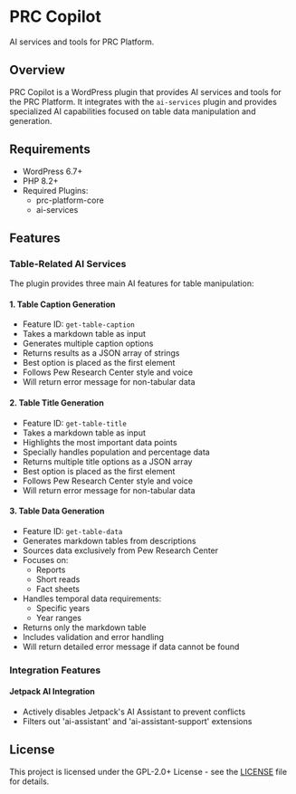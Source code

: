 # PRC Copilot

AI services and tools for PRC Platform.

## Overview

PRC Copilot is a WordPress plugin that provides AI services and tools for the PRC Platform. It integrates with the `ai-services` plugin and provides specialized AI capabilities focused on table data manipulation and generation.

## Requirements

- WordPress 6.7+
- PHP 8.2+
- Required Plugins:
  - prc-platform-core
  - ai-services

## Features

### Table-Related AI Services

The plugin provides three main AI features for table manipulation:

#### 1. Table Caption Generation
- Feature ID: `get-table-caption`
- Takes a markdown table as input
- Generates multiple caption options
- Returns results as a JSON array of strings
- Best option is placed as the first element
- Follows Pew Research Center style and voice
- Will return error message for non-tabular data

#### 2. Table Title Generation
- Feature ID: `get-table-title`
- Takes a markdown table as input
- Highlights the most important data points
- Specially handles population and percentage data
- Returns multiple title options as a JSON array
- Best option is placed as the first element
- Follows Pew Research Center style and voice
- Will return error message for non-tabular data

#### 3. Table Data Generation
- Feature ID: `get-table-data`
- Generates markdown tables from descriptions
- Sources data exclusively from Pew Research Center
- Focuses on:
  - Reports
  - Short reads
  - Fact sheets
- Handles temporal data requirements:
  - Specific years
  - Year ranges
- Returns only the markdown table
- Includes validation and error handling
- Will return detailed error message if data cannot be found

### Integration Features

#### Jetpack AI Integration
- Actively disables Jetpack's AI Assistant to prevent conflicts
- Filters out 'ai-assistant' and 'ai-assistant-support' extensions

## License

This project is licensed under the GPL-2.0+ License - see the [LICENSE](LICENSE) file for details.
